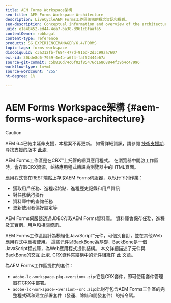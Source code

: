 ```yaml
---
title: AEM Forms Workspace架構
seo-title: AEM Forms Workspace Architecture
description: LiveCycleAEM Forms工作區架構的概念資訊和概觀。
seo-description: Conceptual information and overview of the architecture of LiveCycle AEM Forms workspace.
uuid: e1a48452-ed44-4ea7-ba38-d961c8faafa5
contentOwner: robhagat
content-type: reference
products: SG_EXPERIENCEMANAGER/6.4/FORMS
topic-tags: forms-workspace
discoiquuid: c3a312fb-f684-477d-916d-2d3c99aa7607
exl-id: 30bde8d6-7959-4e4b-a6f4-faf52444e67a
source-git-commit: c5b816d74c6f02f85476d16868844f39b4c47996
workflow-type: tm+mt
source-wordcount: '255'
ht-degree: 1%

---
```


# AEM Forms Workspace架構 {#aem-forms-workspace-architecture}

>[!CAUTION]
>
>AEM 6.4已結束延伸支援，本檔案不再更新。 如需詳細資訊，請參閱 [技術支援期](https://helpx.adobe.com//tw/support/programs/eol-matrix.html). 尋找支援的版本 [此處](https://experienceleague.adobe.com/docs/).

AEM Forms工作區是在CRX™上托管的網頁應用程式。 在瀏覽器中開啟工作區時，會存取CRX資源，並將應用程式轉譯為瀏覽器中的HTML頁面。

應用程式會在REST端點上存取AEM Forms伺服器，以執行下列作業：

* 獲取用戶任務、進程起始點、進程歷史記錄和用戶資訊
* 對任務執行操作
* 資料庫中的查詢任務
* 更新使用者偏好設定等

AEM Forms伺服器透過JDBC存取AEM Forms資料庫。 資料庫會保存任務、進程及其實例、用戶和相關資訊。

AEM Forms工作區設計為模組化JavaScript™元件，可個別自訂，並在其他Web應用程式中重複使用。 這些元件以BackBone為基礎，BackBone是一個JavaScript程式庫，為Web應用程式提供結構。 本文詳細描述了元件與BackBone的交互 [此處](/help/forms/using/backbone-interaction.md). CRX資料夾結構中的元件組織在 [此](/help/forms/using/folder-structure.md) 文章。

為AEM Forms工作區提供的套件：

* `adobe-lc-workspace-pkg-<version>.zip`:它是CRX套件，即可使用套件管理器在CRX中部署。
* `adobe-lc-workspace-<version>-src.zip`:此封存包含AEM Forms工作區的完整程式碼和建立部署套件（發運、除錯和開發套件）的指令碼。
